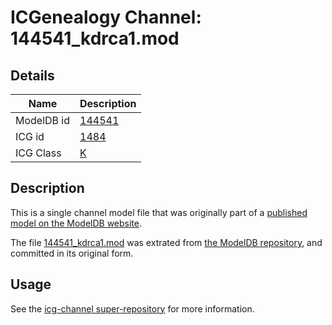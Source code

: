 # ICGenealogy Channel: 144541\_kdrca1.mod

## Details

Name | Description
---- | -----------
ModelDB id | [144541](http://senselab.med.yale.edu/ModelDB/ShowModel.cshtml?model=144541)
ICG id | [1484](http://icg.neurotheory.ox.ac.uk/channels/1/1484)
ICG Class | [K](http://icg.neurotheory.ox.ac.uk/channels/1)

## Description

This is a single channel model file that was originally part of a [published model on the ModelDB website](http://senselab.med.yale.edu/mModelDB/ShowModel.cshtml?model=144541).

The file [144541\_kdrca1.mod](144541_kdrca1.mod) was extrated from [the ModelDB repository](http://senselab.med.yale.edu/ModelDB/ShowModel.cshtml?model=144541), and committed in its original form.

## Usage

See the [icg-channel super-repository](https://github.com/icgenealogy/icg-channels) for more information.